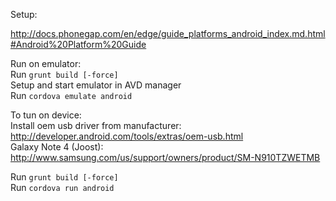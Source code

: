 
Setup:

http://docs.phonegap.com/en/edge/guide_platforms_android_index.md.html#Android%20Platform%20Guide  
  
  
Run on emulator:  
Run `grunt build [-force]`  
Setup and start emulator in AVD manager  
Run `cordova emulate android`
  
  
To tun on device:  
Install oem usb driver from manufacturer: http://developer.android.com/tools/extras/oem-usb.html  
Galaxy Note 4 (Joost): http://www.samsung.com/us/support/owners/product/SM-N910TZWETMB  
  
Run `grunt build [-force]`  
Run `cordova run android`  
